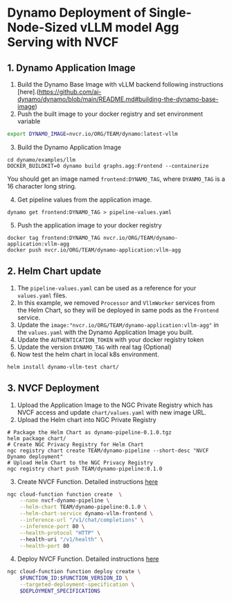 # Dynamo Deployment of Single-Node-Sized vLLM model Agg Serving with NVCF 
## 1. Dynamo Application Image 
1. Build the Dynamo Base Image with vLLM backend following instructions [here].(https://github.com/ai-dynamo/dynamo/blob/main/README.md#building-the-dynamo-base-image)
2. Push the built image to your docker registry and set environment variable
```bash
export DYNAMO_IMAGE=nvcr.io/ORG/TEAM/dynamo:latest-vllm
```
3. Build the Dynamo Application Image
```
cd dynamo/examples/llm
DOCKER_BUILDKIT=0 dynamo build graphs.agg:Frontend --containerize
```
You should get an image named `frontend:DYNAMO_TAG`, where `DYANMO_TAG` is a 16 character long string. 

4. Get pipeline values from the application image.
```
dynamo get frontend:DYNAMO_TAG > pipeline-values.yaml
```

5. Push the application image to your docker registry
```
docker tag frontend:DYNAMO_TAG nvcr.io/ORG/TEAM/dynamo-application:vllm-agg
docker push nvcr.io/ORG/TEAM/dynamo-application:vllm-agg
```
## 2. Helm Chart update
1. The `pipeline-values.yaml` can be used as a reference for your `values.yaml` files.
2. In this example, we removed `Processor` and `VllmWorker` services from the Helm Chart, so they will be deployed in same pods as the `Frontend` service.
3. Update the `image:"nvcr.io/ORG/TEAM/dynamo-application:vllm-agg"` in the `values.yaml` with the Dynamo Application Image you built.
4. Update the `AUTHENTICATION_TOKEN` with your docker registry token
5. Update the version `DYNAMO_TAG` with real tag (Optional)
6. Now test the helm chart in local k8s environment.
```
helm install dynamo-vllm-test chart/
```
## 3. NVCF Deployment
1. Upload the Application Image to the NGC Private Registry which has NVCF access and update `chart/values.yaml` with new image URL. 
2. Upload the Helm chart into NGC Private Registry
```
# Package the Helm Chart as dynamo-pipeline-0.1.0.tgz
helm package chart/
# Create NGC Privacy Registry for Helm Chart
ngc registry chart create TEAM/dynamo-pipeline --short-desc "NVCF Dynamo deployment"
# Upload Helm Chart to the NGC Privacy Registry
ngc registry chart push TEAM/dynamo-pipeline:0.1.0
```
3. Create NVCF Function. Detailed instructions [here](https://docs.nvidia.com/cloud-functions/user-guide/latest/cloud-function/function-creation.html)
```sh
ngc cloud-function function create  \
    --name nvcf-dynamo-pipeline \
    --helm-chart TEAM/dynamo-pipeline:0.1.0 \
    --helm-chart-service dynamo-vllm-frontend \
    --inference-url "/v1/chat/completions" \
    --inference-port 80 \
    --health-protocol "HTTP" \ 
    --health-uri "/v1/health" \
    --health-port 80 

```
4. Deploy NVCF Function. Detailed instructions [here](https://docs.nvidia.com/cloud-functions/user-guide/latest/cloud-function/function-deployment.html)
```sh
ngc cloud-function function deploy create \
    $FUNCTION_ID:$FUNCTION_VERSION_ID \
    --targeted-deployment-specification \
    $DEPLOYMENT_SPECIFICATIONS 
```
